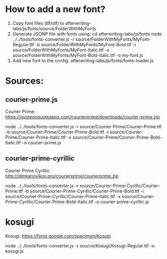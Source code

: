 # How to add a new font?

1. Copy font files (ttf/otf) to afterwriting-labs/js/fonts/source/FolderWithMyFonts
2. Generate JSONP file with fonts using:
    cd afterwriting-labs/js/fonts
    node ../../tools/fonts-converter.js -r source/FolderWithMyFonts/MyFont-Regular.ttf -b source/FolderWithMyFonts/MyFont-Bold.ttf -i source/FolderWithMyFonts/MyFont-Italic.ttf -x source/FolderWithMyFonts/MyFont-Bold-Italic.ttf -o my-font.js
3. Add new font to the config: afterwriting-labs/js/fonts/fonts-loader.js

# Sources:

## courier-prime.js

Courier Prime: https://quoteunquoteapps.com/courierprime/downloads/courier-prime.zip

node ../../tools/fonts-converter.js -r source/Courier-Prime/Courier-Prime.ttf -b source/Courier-Prime/Courier-Prime-Bold.ttf -i source/Courier-Prime/Courier-Prime-Italic.ttf -x source/Courier-Prime/Courier-Prime-Bold-Italic.ttf -o courier-prime.js

## courier-prime-cyrillic

Courier Prime Cyrillic: http://dimkanovikov.pro/courierprime/courierprime.zip

node ../../tools/fonts-converter.js -r source/Courier-Prime-Cyrillic/Courier-Prime.ttf -b source/Courier-Prime-Cyrillic/Courier-Prime-Bold.ttf -i source/Courier-Prime-Cyrillic/Courier-Prime-Italic.ttf -x source/Courier-Prime-Cyrillic/Courier-Prime-Bold-Italic.ttf -o courier-prime-cyrillic.js

# kosugi

Kosugi: https://fonts.google.com/specimen/Kosugi

node ../../tools/fonts-converter.js -r source/Kosugi/Kosugi-Regular.ttf -o kosugi.js

